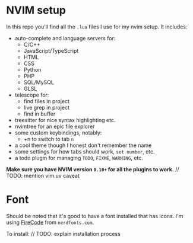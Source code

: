 # NVIM setup
In this repo you'll find all the `.lua` files I use for my nvim setup. It includes:
* auto-complete and language servers for:
  * C/C++
  * JavaScript/TypeScript
  * HTML
  * CSS
  * Python
  * PHP
  * SQL/MySQL
  * GLSL
* telescope for:
  * find files in project
  * live grep in project
  * find in buffer
* treesitter for nice syntax highlighting etc.
* nvimtree for an epic file explorer
* some custom keybindings, notably:
  * <Alt>+n to switch to tab `n`
* a cool theme though I honest don't remember the name
* some settings for how tabs should work, `set number`, etc.
* a todo plugin for managing `TODO`, `FIXME`, `WARNING`, etc.

**Make sure you have NVIM version `0.10+` for all the plugins to work.** // TODO: mention vim.uv caveat

# Font
Should be noted that it's good to have a font installed that has icons. I'm using [FireCode](https://www.nerdfonts.com/font-downloads) from `nerdfonts.com`.

To install: // TODO: explain installation process
